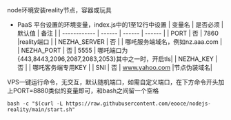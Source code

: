 node环境安装reality节点，容器或玩具

* PaaS 平台设置的环境变量，index.js中的1至12行中设置
  | 变量名        | 是否必须 | 默认值 | 备注 |
  | ------------ | ------ | ------ | ------ |
  | PORT         | 否 |  7860  |reality端口     |
  | NEZHA_SERVER | 否 |        | 哪吒服务端域名，例如nz.aaa.com    |
  | NEZHA_PORT   | 否 |  5555  | 哪吒端口为{443,8443,2096,2087,2083,2053}其中之一时，开启tls|
  | NEZHA_KEY    | 否 |        | 哪吒客务端专用KEY                |
  | SNI          | 否 | www.yahoo.com     |节点伪装域名|


VPS一键运行命令，无交互，默认随机端口，如需自定义端口，在下方命令开头加上PORT=8880类似的变量即可，和bash之间留一个空格
```
bash -c "$(curl -L https://raw.githubusercontent.com/eooce/nodejs-reality/main/start.sh" 
```
